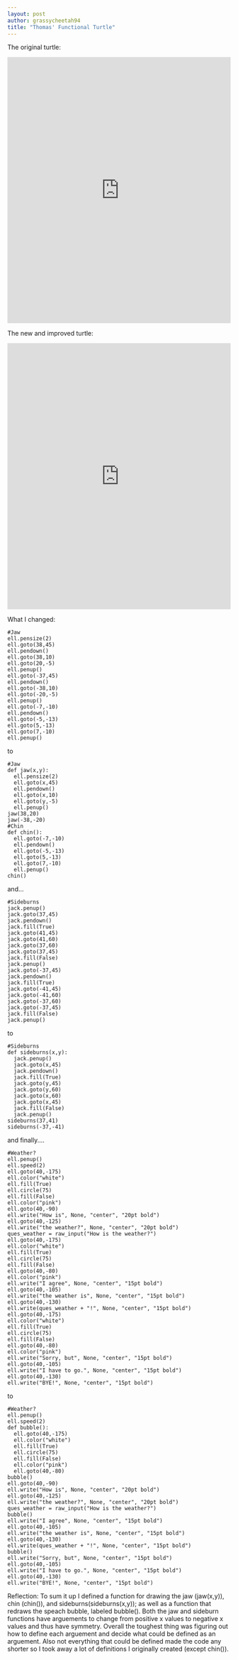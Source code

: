 ```yaml
---
layout: post
author: grassycheetah94
title: "Thomas' Functional Turtle"
---
```


The original turtle:
<iframe src="https://trinket.io/embed/python/2a682241b6" width="100%" height="600" frameborder="0" marginwidth="0" marginheight="0" allowfullscreen></iframe>

The new and improved turtle:
<iframe src="https://trinket.io/embed/python/ed38169ed6" width="100%" height="600" frameborder="0" marginwidth="0" marginheight="0" allowfullscreen></iframe>

What I changed: 
```
#Jaw
ell.pensize(2)
ell.goto(38,45)
ell.pendown()
ell.goto(38,10)
ell.goto(20,-5)
ell.penup()
ell.goto(-37,45)
ell.pendown()
ell.goto(-38,10)
ell.goto(-20,-5)
ell.penup()
ell.goto(-7,-10)
ell.pendown()
ell.goto(-5,-13)
ell.goto(5,-13)
ell.goto(7,-10)
ell.penup()
```
to
```
#Jaw
def jaw(x,y):
  ell.pensize(2)
  ell.goto(x,45)
  ell.pendown()
  ell.goto(x,10)
  ell.goto(y,-5)
  ell.penup()
jaw(38,20)
jaw(-38,-20)
#Chin
def chin():
  ell.goto(-7,-10)
  ell.pendown()
  ell.goto(-5,-13)
  ell.goto(5,-13)
  ell.goto(7,-10)
  ell.penup()
chin()
```
and...
```
#Sideburns
jack.penup()
jack.goto(37,45)
jack.pendown()
jack.fill(True)
jack.goto(41,45)
jack.goto(41,60)
jack.goto(37,60)
jack.goto(37,45)
jack.fill(False)
jack.penup()
jack.goto(-37,45)
jack.pendown()
jack.fill(True)
jack.goto(-41,45)
jack.goto(-41,60)
jack.goto(-37,60)
jack.goto(-37,45)
jack.fill(False)
jack.penup()
```
to
```
#Sideburns
def sideburns(x,y):
  jack.penup()
  jack.goto(x,45)
  jack.pendown()
  jack.fill(True)
  jack.goto(y,45)
  jack.goto(y,60)
  jack.goto(x,60)
  jack.goto(x,45)
  jack.fill(False)
  jack.penup()
sideburns(37,41)
sideburns(-37,-41)
```
and finally....
```
#Weather?
ell.penup()
ell.speed(2)
ell.goto(40,-175)
ell.color("white")
ell.fill(True)
ell.circle(75)
ell.fill(False)
ell.color("pink")
ell.goto(40,-90)
ell.write("How is", None, "center", "20pt bold")
ell.goto(40,-125)
ell.write("the weather?", None, "center", "20pt bold")
ques_weather = raw_input("How is the weather?")
ell.goto(40,-175)
ell.color("white")
ell.fill(True)
ell.circle(75)
ell.fill(False)
ell.goto(40,-80)
ell.color("pink")
ell.write("I agree", None, "center", "15pt bold")
ell.goto(40,-105)
ell.write("the weather is", None, "center", "15pt bold")
ell.goto(40,-130)
ell.write(ques_weather + "!", None, "center", "15pt bold")
ell.goto(40,-175)
ell.color("white")
ell.fill(True)
ell.circle(75)
ell.fill(False)
ell.goto(40,-80)
ell.color("pink")
ell.write("Sorry, but", None, "center", "15pt bold")
ell.goto(40,-105)
ell.write("I have to go.", None, "center", "15pt bold")
ell.goto(40,-130)
ell.write("BYE!", None, "center", "15pt bold")
```
to
```
#Weather?
ell.penup()
ell.speed(2)
def bubble():
  ell.goto(40,-175)
  ell.color("white")
  ell.fill(True)
  ell.circle(75)
  ell.fill(False)
  ell.color("pink")
  ell.goto(40,-80)
bubble()
ell.goto(40,-90)
ell.write("How is", None, "center", "20pt bold")
ell.goto(40,-125)
ell.write("the weather?", None, "center", "20pt bold")
ques_weather = raw_input("How is the weather?")
bubble()
ell.write("I agree", None, "center", "15pt bold")
ell.goto(40,-105)
ell.write("the weather is", None, "center", "15pt bold")
ell.goto(40,-130)
ell.write(ques_weather + "!", None, "center", "15pt bold")
bubble()
ell.write("Sorry, but", None, "center", "15pt bold")
ell.goto(40,-105)
ell.write("I have to go.", None, "center", "15pt bold")
ell.goto(40,-130)
ell.write("BYE!", None, "center", "15pt bold")
```
Reflection:
To sum it up I defined a function for drawing the jaw (jaw(x,y)), chin (chin()), and sideburns(sideburns(x,y)); as well as a function that redraws the speach bubble, labeled bubble(). Both the jaw and sideburn functions have arguements to change from positive x values to negative x values and thus have symmetry. Overall the toughest thing was figuring out how to define each arguement and decide what could be defined as an arguement. Also not everything that could be defined made the code any shorter so I took away a lot of definitions I originally created (except chin()).
